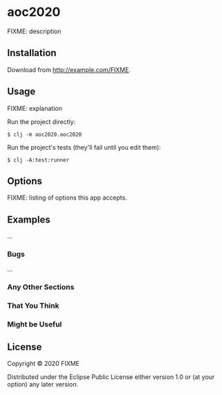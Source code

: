 # aoc2020

FIXME: description

## Installation

Download from http://example.com/FIXME.

## Usage

FIXME: explanation

Run the project directly:

    $ clj -m aoc2020.aoc2020

Run the project's tests (they'll fail until you edit them):

    $ clj -A:test:runner

## Options

FIXME: listing of options this app accepts.

## Examples

...

### Bugs

...

### Any Other Sections
### That You Think
### Might be Useful

## License

Copyright © 2020 FIXME

Distributed under the Eclipse Public License either version 1.0 or (at
your option) any later version.
